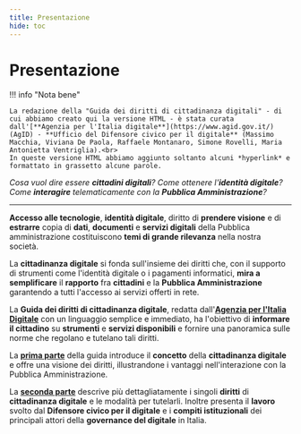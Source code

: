 ```yaml
---
title: Presentazione
hide: toc
---
```


# Presentazione

!!! info "Nota bene"

    La redazione della "Guida dei diritti di cittadinanza digitali" - di cui abbiamo creato qui la versione HTML - è stata curata dall'[**Agenzia per l'Italia digitale**](https://www.agid.gov.it/) (AgID) - **Ufficio del Difensore civico per il digitale** (Massimo Macchia, Viviana De Paola, Raffaele Montanaro, Simone Rovelli, Maria Antonietta Ventriglia).<br>
    In queste versione HTML abbiamo aggiunto soltanto alcuni *hyperlink* e formattato in grassetto alcune parole.


_Cosa vuol dire essere **cittadini digitali**?_ _Come ottenere l'**identità digitale**?_ _Come **interagire** telematicamente con la **Pubblica Amministrazione**?_

---

**Accesso alle tecnologie**, **identità digitale**, diritto di **prendere visione** e di **estrarre** copia di **dati**,
**documenti** e **servizi digitali** della Pubblica amministrazione costituiscono **temi di grande rilevanza**
nella nostra società.

La **cittadinanza digitale** si fonda sull'insieme dei diritti che, con il supporto di strumenti come l'identità digitale o i pagamenti informatici, **mira a semplificare** il **rapporto** fra **cittadini** e la **Pubblica Amministrazione** garantendo a tutti l'accesso ai servizi offerti in rete.

La **Guida dei diritti di cittadinanza digitale**, redatta dall'[**Agenzia per l'Italia Digitale**](https://www.agid.gov.it/) con un linguaggio semplice e immediato, ha l'obiettivo di **informare il cittadino** su **strumenti** e **servizi disponibili** e fornire una panoramica sulle norme che regolano e tutelano tali diritti.

La [**prima parte**](parte-prima/cosa.md) della guida introduce il **concetto** della **cittadinanza digitale** e offre una visione dei diritti, illustrandone i vantaggi nell'interazione con la Pubblica Amministrazione.

La [**seconda parte**](parte-seconda/index.md) descrive più dettagliatamente i singoli **diritti** di **cittadinanza digitale** e le modalità per tutelarli. Inoltre presenta il **lavoro** svolto dal **Difensore civico per il digitale** e i **compiti istituzionali** dei principali attori della **governance del digitale** in Italia.
